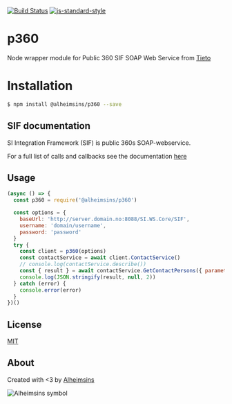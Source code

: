 [![Build Status](https://travis-ci.com/Alheimsins/p360.svg?branch=master)](https://travis-ci.com/Alheimsins/p360)
[![js-standard-style](https://img.shields.io/badge/code%20style-standard-brightgreen.svg?style=flat)](https://github.com/feross/standard)

# p360

Node wrapper module for Public 360 SIF SOAP Web Service from [Tieto](https://www.tieto.no/)

# Installation

```bash
$ npm install @alheimsins/p360 --save
```

## SIF documentation

SI Integration Framework (SIF) is public 360s SOAP-webservice.

For a full list of calls and callbacks see the documentation  [here](https://github.com/telemark/skoleskyss-arbeid/blob/master/biztalk/GenericWebServiceLayer.pdf)

## Usage

```JavaScript
(async () => {
  const p360 = require('@alheimsins/p360')

  const options = {
    baseUrl: 'http://server.domain.no:8088/SI.WS.Core/SIF',
    username: 'domain/username',
    password: 'password'
  }
  try {
    const client = p360(options)
    const contactService = await client.ContactService()
    // console.log(contactService.describe())
    const { result } = await contactService.GetContactPersons({ parameter: { Name: 'Maccyber' } })
    console.log(JSON.stringify(result, null, 2))
  } catch (error) {
    console.error(error)
  }
})()
```

## License

[MIT](LICENSE)

## About

Created with <3 by [Alheimsins](https://github.com/Alheimsins)

![Alheimsins symbol](https://file-qwoleuymtm.now.sh "Alheimsins symbol")
